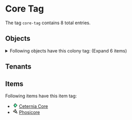# Core Tag

The tag `core-tag` contains 8 total entries.

## Objects

<details markdown="1"><summary>Following objects have this colony tag: (Expand 6 items)</summary>

- <img src="https://raw.githubusercontent.com/Ceterai/Enternia/main/objects/farmables/alta/ground/core/boosted/icon.png" alt="Boosted Faacain Sapling ★★ icon" loading="lazy" height=16px width="auto" /> [Boosted Faacain Sapling ★★](https://ceterai.github.io/MyEnternia/Wiki/BoostedFaacainSapling)
- <img src="https://raw.githubusercontent.com/Ceterai/Enternia/main/objects/farmables/alta/ground/core/eco/icon.png" alt="Eco Faacain Sapling ★ icon" loading="lazy" height=16px width="auto" /> [Eco Faacain Sapling ★](https://ceterai.github.io/MyEnternia/Wiki/EcoFaacainSapling)
- <img src="https://raw.githubusercontent.com/Ceterai/Enternia/main/objects/farmables/alta/ground/core/pod/icon.png" alt="Faacain Eco Pod ★ icon" loading="lazy" height=16px width="auto" /> [Faacain Eco Pod ★](https://ceterai.github.io/MyEnternia/Wiki/FaacainEcoPod)
- <img src="https://raw.githubusercontent.com/Ceterai/Enternia/main/objects/farmables/alta/ground/core/sapling/icon.png" alt="Faacain Sapling icon" loading="lazy" height=16px width="auto" /> [Faacain Sapling](https://ceterai.github.io/MyEnternia/Wiki/FaacainSapling)
- <img src="https://raw.githubusercontent.com/Ceterai/Enternia/main/objects/farmables/alta/ground/core/icon.png" alt="Faacain Bud icon" loading="lazy" height=16px width="auto" /> [Faacain Bud](https://ceterai.github.io/MyEnternia/Wiki/FaacainBud)
- <img src="https://raw.githubusercontent.com/Ceterai/Enternia/main/objects/farmables/alta/ground/core/icon.png" alt="Wild Faacain Bud icon" loading="lazy" height=16px width="auto" /> [Wild Faacain Bud](https://ceterai.github.io/MyEnternia/Wiki/WildFaacainBud)

</details>

## Tenants

## Items

Following items have this item tag:

- <img src="https://raw.githubusercontent.com/Ceterai/Enternia/main/items/generic/crafting/ct_ceternia_core.png" alt="Ceternia Core icon" loading="lazy" height=16px width="auto" /> [Ceternia Core](https://ceterai.github.io/MyEnternia/Wiki/CeterniaCore)
- <img src="https://raw.githubusercontent.com/Ceterai/Enternia/main/items/generic/crafting/alta/phosicore.png" alt="Phosicore icon" loading="lazy" height=16px width="auto" /> [Phosicore](https://ceterai.github.io/MyEnternia/Wiki/Phosicore)
